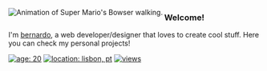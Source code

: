 [<img src="https://bernzrdo.wtf/img/bowser.gif" align="left" alt="Animation of Super Mario's Bowser walking.">](https://bernzrdo.wtf/)

 ### Welcome!

I'm [bernardo](https://bernzrdo.wtf/), a web developer/designer that loves to create cool stuff. Here you can check my personal projects!

[![age: 20](https://img.shields.io/badge/age-20-313131)](https://bernzrdo.wtf/)
[![location: lisbon, pt](https://img.shields.io/badge/location-lisbon,%20pt-313131)](https://bernzrdo.wtf/)
[![views](https://komarev.com/ghpvc/?username=bernzrdo&style=flat&color=313131&label=views)](https://bernzrdo.wtf/)
